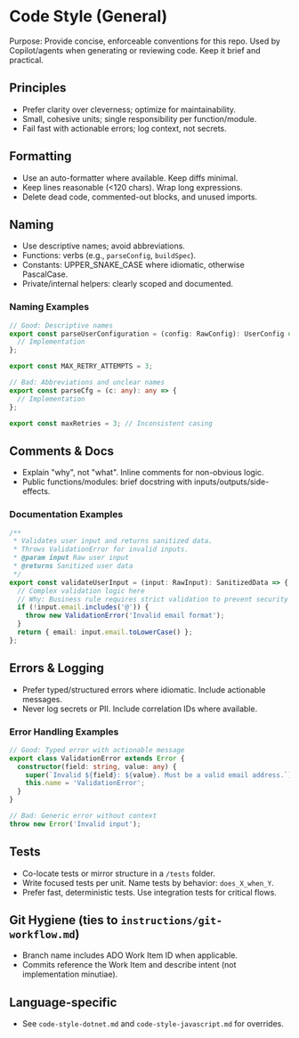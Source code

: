 # Code Style (General)

Purpose: Provide concise, enforceable conventions for this repo. Used by Copilot/agents when generating or reviewing code. Keep it brief and practical.

## Principles
- Prefer clarity over cleverness; optimize for maintainability.
- Small, cohesive units; single responsibility per function/module.
- Fail fast with actionable errors; log context, not secrets.

## Formatting
- Use an auto-formatter where available. Keep diffs minimal.
- Keep lines reasonable (<120 chars). Wrap long expressions.
- Delete dead code, commented-out blocks, and unused imports.

## Naming
- Use descriptive names; avoid abbreviations.
- Functions: verbs (e.g., `parseConfig`, `buildSpec`).
- Constants: UPPER_SNAKE_CASE where idiomatic, otherwise PascalCase.
- Private/internal helpers: clearly scoped and documented.

### Naming Examples
```typescript
// Good: Descriptive names
export const parseUserConfiguration = (config: RawConfig): UserConfig => {
  // Implementation
};

export const MAX_RETRY_ATTEMPTS = 3;

// Bad: Abbreviations and unclear names
export const parseCfg = (c: any): any => {
  // Implementation
};

export const maxRetries = 3; // Inconsistent casing
```

## Comments & Docs
- Explain "why", not "what". Inline comments for non-obvious logic.
- Public functions/modules: brief docstring with inputs/outputs/side-effects.

### Documentation Examples
```typescript
/**
 * Validates user input and returns sanitized data.
 * Throws ValidationError for invalid inputs.
 * @param input Raw user input
 * @returns Sanitized user data
 */
export const validateUserInput = (input: RawInput): SanitizedData => {
  // Complex validation logic here
  // Why: Business rule requires strict validation to prevent security issues
  if (!input.email.includes('@')) {
    throw new ValidationError('Invalid email format');
  }
  return { email: input.email.toLowerCase() };
};
```

## Errors & Logging
- Prefer typed/structured errors where idiomatic. Include actionable messages.
- Never log secrets or PII. Include correlation IDs where available.

### Error Handling Examples
```typescript
// Good: Typed error with actionable message
export class ValidationError extends Error {
  constructor(field: string, value: any) {
    super(`Invalid ${field}: ${value}. Must be a valid email address.`);
    this.name = 'ValidationError';
  }
}

// Bad: Generic error without context
throw new Error('Invalid input');
```

## Tests
- Co-locate tests or mirror structure in a `/tests` folder.
- Write focused tests per unit. Name tests by behavior: `does_X_when_Y`.
- Prefer fast, deterministic tests. Use integration tests for critical flows.

## Git Hygiene (ties to `instructions/git-workflow.md`)
- Branch name includes ADO Work Item ID when applicable.
- Commits reference the Work Item and describe intent (not implementation minutiae).

## Language-specific
- See `code-style-dotnet.md` and `code-style-javascript.md` for overrides.
